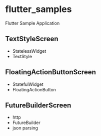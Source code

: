 # flutter_samples

Flutter Sample Application

## TextStyleScreen

- StatelessWidget
- TextStyle

## FloatingActionButtonScreen

- StatefulWidget
- FloatingActionButton

## FutureBuilderScreen

- http
- FutureBuilder
- json parsing
